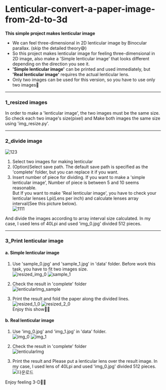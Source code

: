 # Lenticular-convert-a-paper-image-from-2d-to-3d
**This simple project makes lenticular image**  
- We can feel three-dimensional in 2D lenticular image by Binocular parallax. (skip the detailed theory😅)  
- So this project makes lenticular image for feeling three-dimensional in 2D image, also make a 'Simple lenticular image' that looks different depending on the direction you see it.
- **'Simple lenticular image'** can be printed and used immediately, but **'Real lenticular image'** requires the actual lenticular lens.
- Only two images can be used for this version, so you have to use only two images👀

---

### 1_resized images  

In order to make a 'lenticular image', the two images must be the same size.  
So check each two image's size(pixel) and Make both images the same size using 'img_resize.py'.

---

### 2_divide image  
![123](https://user-images.githubusercontent.com/120359150/209760591-a6efdcbc-6114-48c5-b334-0658f625c3d9.PNG)  
1. Select two images for making lenticular  
2. (Option)Select save path. The default save path is specified as the 'complete' folder, but you can replace it if you want.  
3. Insert number of piece for dividing. If you want to make a 'simple lenticular image', Number of piece is between 5 and 10 seems reasonable.  
But If you want to make 'Real lenticular image', you have to check your lenticular lenses Lpi(Lens per inch) and calculate lenses array interval(See this picture  below).  
![1111](https://user-images.githubusercontent.com/120359150/209764567-84377226-acb4-41a8-8602-c0a2452f6218.jpg)  

And divide the images according to array interval size calculated. In my case, I used lens of 40Lpi and used 'img_0.jpg' divided 512 pieces.

---

### 3_Print lenticular image  
#### a. Simple lenticular image  
1) Use 'sample_0.jpg' and 'sample_1.jpg' in 'data' folder. Before work this task, you have to fit two images size.  
![resized_img_0](https://user-images.githubusercontent.com/120359150/209765313-541c5003-cc0b-4176-bc92-0cacbf798f85.png) ![sample_1](https://user-images.githubusercontent.com/120359150/209765320-e63af89e-0ebd-4195-8c9b-45102cbc0111.jpg)  
2) Check the result in 'complete' folder  
![lenticularImg_sample](https://user-images.githubusercontent.com/120359150/209764460-878743d3-4077-45c7-a651-42f31413b924.png)  

3) Print the result and fold the paper along the divided lines.  
![resized_1_0](https://user-images.githubusercontent.com/120359150/209764052-26ceb943-e675-4bb8-8ca1-de9fa1fb2b17.png) ![resized_2_0](https://user-images.githubusercontent.com/120359150/209764083-4a7519eb-a63b-4061-906e-81e5b4aca4f9.png)  
Enjoy this show🤣🤣  

#### b. Real lenticular image  
1) Use 'img_0.jpg' and 'img_1.jpg' in 'data' folder.  
![img_0](https://user-images.githubusercontent.com/120359150/209765572-1c5756e5-9821-4658-85ea-87946bb58a73.jpg) ![img_1](https://user-images.githubusercontent.com/120359150/209765576-71c5dd5c-6bb8-4870-82b1-aacbed4f6626.jpg)  

2) Check the result in 'complete' folder  
![lenticularImg](https://user-images.githubusercontent.com/120359150/209764868-26cc0d7c-e22f-4f97-a173-6836db6e1613.png)  

3) Print the result and Please put a lenticular lens over the result image. In my case, I used lens of 40Lpi and used 'img_0.jpg' divided 512 pieces.  
![다운로드](https://user-images.githubusercontent.com/120359150/209765820-2863a9f9-0d6c-445d-ad85-356f7cbf6fb9.jpg)  

Enjoy feeling 3-D👀👀

